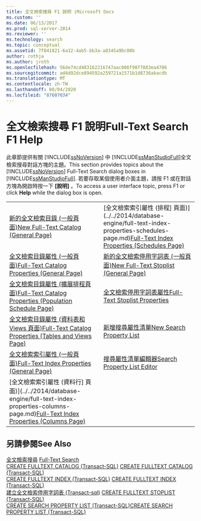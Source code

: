 ```yaml
---
title: 全文檢索搜尋 F1 說明 |Microsoft Docs
ms.custom: ''
ms.date: 06/13/2017
ms.prod: sql-server-2014
ms.reviewer: ''
ms.technology: search
ms.topic: conceptual
ms.assetid: 7f041821-6a12-4ab5-bb3a-a8345a9bc00b
author: rothja
ms.author: jroth
ms.openlocfilehash: 56de74cd483162216747aac806f98f7883ea4706
ms.sourcegitcommit: ad4d92dce894592a259721a1571b1d8736abacdb
ms.translationtype: MT
ms.contentlocale: zh-TW
ms.lasthandoff: 08/04/2020
ms.locfileid: "87607034"
---
```

# <a name="full-text-search-f1-help"></a><span data-ttu-id="5e3cb-102">全文檢索搜尋 F1 說明</span><span class="sxs-lookup"><span data-stu-id="5e3cb-102">Full-Text Search F1 Help</span></span>
  <span data-ttu-id="5e3cb-103">此章節提供有關 [!INCLUDE[ssNoVersion](../includes/ssnoversion-md.md)] 中 [!INCLUDE[ssManStudioFull](../includes/ssmanstudiofull-md.md)]全文檢索搜尋對話方塊的主題。</span><span class="sxs-lookup"><span data-stu-id="5e3cb-103">This section provides topics about the [!INCLUDE[ssNoVersion](../includes/ssnoversion-md.md)] Full-Text Search dialog boxes in [!INCLUDE[ssManStudioFull](../includes/ssmanstudiofull-md.md)].</span></span> <span data-ttu-id="5e3cb-104">若要存取某個使用者介面主題，請按 F1 或在對話方塊為開啟時按一下 **[說明]** 。</span><span class="sxs-lookup"><span data-stu-id="5e3cb-104">To access a user interface topic, press F1 or click **Help** while the dialog box is open.</span></span>  
  
|||  
|-|-|  
|[<span data-ttu-id="5e3cb-105">新的全文檢索目錄 &#40;一般頁面&#41;</span><span class="sxs-lookup"><span data-stu-id="5e3cb-105">New Full-Text Catalog &#40;General Page&#41;</span></span>](new-full-text-catalog-general-page.md)|<span data-ttu-id="5e3cb-106">[全文檢索索引屬性 &#40;排程] 頁面&#41;](../../2014/database-engine/full-text-index-properties-schedules-page.md)</span><span class="sxs-lookup"><span data-stu-id="5e3cb-106">[Full-Text Index Properties &#40;Schedules Page&#41;](../../2014/database-engine/full-text-index-properties-schedules-page.md)</span></span>|  
|[<span data-ttu-id="5e3cb-107">全文檢索目錄屬性 &#40;一般頁面&#41;</span><span class="sxs-lookup"><span data-stu-id="5e3cb-107">Full-Text Catalog Properties &#40;General Page&#41;</span></span>](../../2014/database-engine/full-text-catalog-properties-general-page.md)|[<span data-ttu-id="5e3cb-108">新的全文檢索停用字詞表 &#40;一般頁面&#41;</span><span class="sxs-lookup"><span data-stu-id="5e3cb-108">New Full-Text Stoplist &#40;General Page&#41;</span></span>](../../2014/database-engine/new-full-text-stoplist-general-page.md)|  
|[<span data-ttu-id="5e3cb-109">全文檢索目錄屬性 &#40;擴展排程頁面&#41;</span><span class="sxs-lookup"><span data-stu-id="5e3cb-109">Full-Text Catalog Properties &#40;Population Schedule Page&#41;</span></span>](../../2014/database-engine/full-text-catalog-properties-population-schedule-page.md)|[<span data-ttu-id="5e3cb-110">全文檢索停用字詞表屬性</span><span class="sxs-lookup"><span data-stu-id="5e3cb-110">Full-Text Stoplist Properties</span></span>](../../2014/database-engine/full-text-stoplist-properties.md)|  
|[<span data-ttu-id="5e3cb-111">全文檢索目錄屬性 &#40;資料表和 Views 頁面&#41;</span><span class="sxs-lookup"><span data-stu-id="5e3cb-111">Full-Text Catalog Properties &#40;Tables and Views Page&#41;</span></span>](../../2014/database-engine/full-text-catalog-properties-tables-and-views-page.md)|[<span data-ttu-id="5e3cb-112">新增搜尋屬性清單</span><span class="sxs-lookup"><span data-stu-id="5e3cb-112">New Search Property List</span></span>](../../2014/database-engine/new-search-property-list.md)|  
|[<span data-ttu-id="5e3cb-113">全文檢索索引屬性 &#40;一般頁面&#41;</span><span class="sxs-lookup"><span data-stu-id="5e3cb-113">Full-Text Index Properties &#40;General Page&#41;</span></span>](../../2014/database-engine/full-text-index-properties-general-page.md)|[<span data-ttu-id="5e3cb-114">搜尋屬性清單編輯器</span><span class="sxs-lookup"><span data-stu-id="5e3cb-114">Search Property List Editor</span></span>](../../2014/database-engine/search-property-list-editor.md)|  
|<span data-ttu-id="5e3cb-115">[全文檢索索引屬性 &#40;資料行] 頁面&#41;](../../2014/database-engine/full-text-index-properties-columns-page.md)</span><span class="sxs-lookup"><span data-stu-id="5e3cb-115">[Full-Text Index Properties &#40;Columns Page&#41;](../../2014/database-engine/full-text-index-properties-columns-page.md)</span></span>||  
  
## <a name="see-also"></a><span data-ttu-id="5e3cb-116">另請參閱</span><span class="sxs-lookup"><span data-stu-id="5e3cb-116">See Also</span></span>  
 <span data-ttu-id="5e3cb-117">[全文檢索搜尋](../relational-databases/search/full-text-search.md) </span><span class="sxs-lookup"><span data-stu-id="5e3cb-117">[Full-Text Search](../relational-databases/search/full-text-search.md) </span></span>  
 <span data-ttu-id="5e3cb-118">[CREATE FULLTEXT CATALOG &#40;Transact-SQL&#41;](/sql/t-sql/statements/create-fulltext-catalog-transact-sql) </span><span class="sxs-lookup"><span data-stu-id="5e3cb-118">[CREATE FULLTEXT CATALOG &#40;Transact-SQL&#41;](/sql/t-sql/statements/create-fulltext-catalog-transact-sql) </span></span>  
 <span data-ttu-id="5e3cb-119">[CREATE FULLTEXT INDEX &#40;Transact-SQL&#41;](/sql/t-sql/statements/create-fulltext-index-transact-sql) </span><span class="sxs-lookup"><span data-stu-id="5e3cb-119">[CREATE FULLTEXT INDEX &#40;Transact-SQL&#41;](/sql/t-sql/statements/create-fulltext-index-transact-sql) </span></span>  
 <span data-ttu-id="5e3cb-120">[建立全文檢索停用字詞表 &#40;Transact-sql&#41;](/sql/t-sql/statements/create-fulltext-stoplist-transact-sql) </span><span class="sxs-lookup"><span data-stu-id="5e3cb-120">[CREATE FULLTEXT STOPLIST &#40;Transact-SQL&#41;](/sql/t-sql/statements/create-fulltext-stoplist-transact-sql) </span></span>  
 [<span data-ttu-id="5e3cb-121">CREATE SEARCH PROPERTY LIST &#40;Transact-SQL&#41;</span><span class="sxs-lookup"><span data-stu-id="5e3cb-121">CREATE SEARCH PROPERTY LIST &#40;Transact-SQL&#41;</span></span>](/sql/t-sql/statements/create-search-property-list-transact-sql)  
  
  
